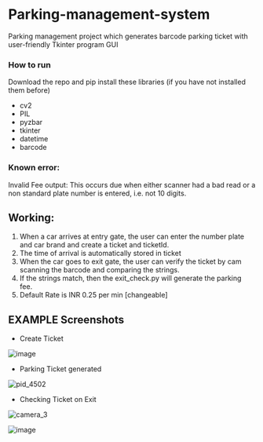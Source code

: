 # Parking-management-system
Parking management project which generates barcode parking ticket with user-friendly Tkinter program GUI


### How to run

Download the repo and pip install these libraries (if you have not installed them before)

- cv2
- PIL
- pyzbar
- tkinter 
- datetime 
- barcode 


### Known error:

Invalid Fee output: This occurs due when either scanner had a bad read or a non standard plate number is entered, i.e. not 10 digits.


## Working:

 1. When a car arrives at entry gate, the user can enter the number plate and car brand and create a ticket and ticketId.
 2. The time of arrival is automatically stored in ticket
 3. When the car goes to exit gate, the user can verify the ticket by cam scanning the barcode and comparing the strings.
 4. If the strings match, then the exit_check.py will generate the parking fee. 
 5. Default Rate is INR 0.25 per min [changeable]

## EXAMPLE Screenshots
 - Create Ticket


![image](https://user-images.githubusercontent.com/81807980/152167869-5aceffaf-c7c1-483a-acad-02fc2ba47351.png)
 - Parking Ticket generated


![pid_4502](https://user-images.githubusercontent.com/81807980/152170432-029709fd-fdb0-45c5-afbb-f40bc2b6b970.png)
 - Checking Ticket on Exit

![camera_3](https://user-images.githubusercontent.com/81807980/152356734-945e55ae-d7b0-4c4f-afb7-3ed5e742bd56.png)


![image](https://user-images.githubusercontent.com/81807980/152168799-6bd53dd3-e647-45fd-9a84-a7b3db42a567.png)



